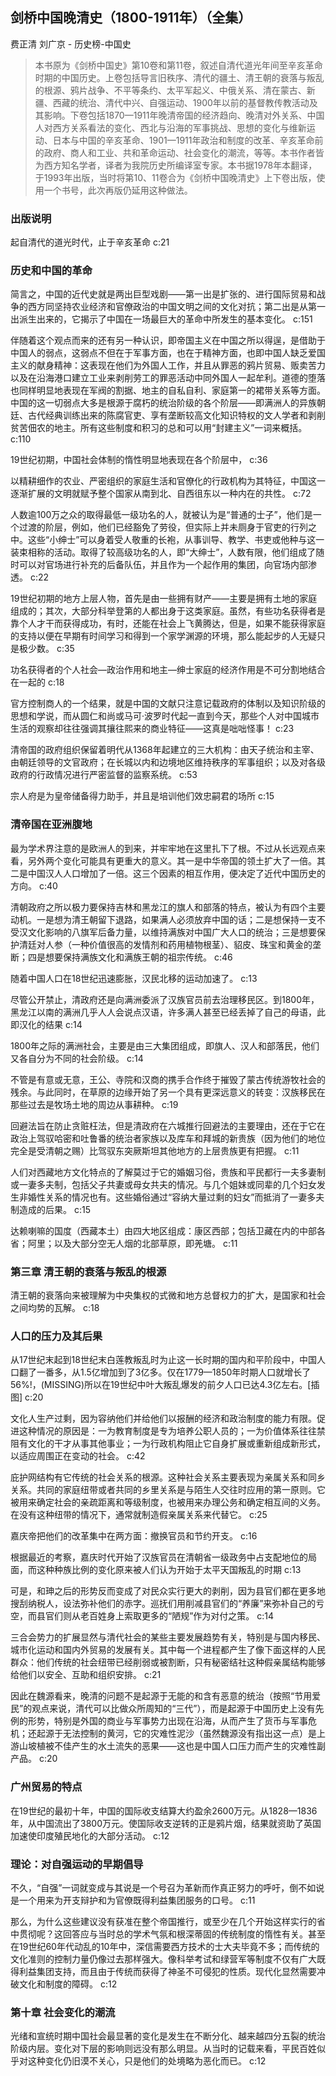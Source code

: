 ## 剑桥中国晚清史（1800-1911年）（全集）

费正清 刘广京  -  历史榜-中国史

> 本书原为《剑桥中国史》第10卷和第11卷，叙述自清代道光年间至辛亥革命时期的中国历史。上卷包括导言旧秩序、清代的疆土、清王朝的衰落与叛乱的根源、鸦片战争、不平等条约、太平军起义、中俄关系、清在蒙古、新疆、西藏的统治、清代中兴、自强运动、1900年以前的基督教传教活动及其影响。下卷包括1870—1911年晚清帝国的经济趋向、晚清对外关系、中国人对西方关系看法的变化、西北与沿海的军事挑战、思想的变化与维新运动、日本与中国的辛亥革命、1901—1911年政治和制度的改革、辛亥革命前的政府、商人和工业、共和革命运动、社会变化的潮流，等等。本书作者皆为西方知名学者，译者为我院历史所编译室专家。本书据1978年本翻译，于1993年出版，当时将第10、11卷合为《剑桥中国晚清史》上下卷出版，使用一个书号，此次再版仍延用这种做法。


### 出版说明

起自清代的道光时代，止于辛亥革命 c:21

### 历史和中国的革命

简言之，中国的近代史就是两出巨型戏剧——第一出是扩张的、进行国际贸易和战争的西方同坚持农业经济和官僚政治的中国文明之间的文化对抗；第二出是从第一出派生出来的，它揭示了中国在一场最巨大的革命中所发生的基本变化。 c:151

伴随着这个观点而来的还有另一种认识，即帝国主义在中国之所以得逞，是借助于中国人的弱点，这弱点不但在于军事方面，也在于精神方面，也即中国人缺乏爱国主义的献身精神：这表现在他们为外国人工作，并且从罪恶的鸦片贸易、贩卖苦力以及在沿海港口建立工业来剥削劳工的罪恶活动中同外国人一起牟利。道德的堕落也同样明显地表现在军阀的割据、地主的自私自利、家庭第一的裙带关系等方面。中国的这一切弱点大多是根源于腐朽的统治阶级的各个阶层——即满洲人的异族朝廷、古代经典训练出来的陈腐官吏、享有垄断较高文化知识特权的文人学者和剥削贫苦佃农的地主。所有这些制度和积习的总和可以用“封建主义”一词来概括。 c:110

19世纪初期，中国社会体制的惰性明显地表现在各个阶层中， c:36

以精耕细作的农业、严密组织的家庭生活和官僚化的行政机构为其特征，中国这一逐渐扩展的文明就赋予整个国家从南到北、自西徂东以一种内在的共性。 c:72

人数逾100万之众的取得最低一级功名的人，就被认为是“普通的士子”，他们是一个过渡的阶层，例如，他们已经豁免了劳役，但实际上并未厕身于官吏的行列之中。这些“小绅士”可以身着受人敬重的长袍，从事训导、教学、书吏或他种与这一装束相称的活动。取得了较高级功名的人，即“大绅士”，人数有限，他们组成了随时可以对官场进行补充的后备队伍，并且作为一个起作用的集团，向官场内部渗透。 c:22

19世纪初期的地方上层人物，首先是由一些拥有财产——主要是拥有土地的家庭组成的；其次，大部分科举登第的人都出身于这类家庭。虽然，有些功名获得者是靠个人才干而获得成功，有时，还能在社会上飞黄腾达，但是，如果不能获得家庭的支持以便在早期有时间学习和得到一个家学渊源的环境，那么能起步的人无疑只是极少数。 c:35

功名获得者的个人社会—政治作用和地主—绅士家庭的经济作用是不可分割地结合在一起的 c:18

官方控制商人的一个结果，就是中国的文献只注意记载政府的体制以及知识阶级的思想和学说，而从圆仁和尚或马可·波罗时代起一直到今天，那些个人对中国城市生活的观察却往往强调其攘往熙来的商业特征——这真是咄咄怪事！ c:23

清帝国的政府组织保留着明代从1368年起建立的三大机构：由天子统治和主宰、由朝廷领导的文官政府；在长城以内和边境地区维持秩序的军事组织；以及对各级政府的行政情况进行严密监督的监察系统。 c:53

宗人府是为皇帝储备得力助手，并且是培训他们效忠嗣君的场所 c:15

### 清帝国在亚洲腹地

最为学术界注意的是欧洲人的到来，并牢牢地在这里扎下了根。不过从长远观点来看，另外两个变化可能具有更重大的意义。其一是中华帝国的领土扩大了一倍。其二是中国汉人人口增加了一倍。这三个因素的相互作用，便决定了近代中国历史的方向。 c:40

清朝政府之所以极力要保持吉林和黑龙江的旗人和部落的特点，被认为有四个主要动机。一是想为清王朝留下退路，如果满人必须放弃中国的话；二是想保持一支不受汉文化影响的八旗军后备力量，以维持满族对中国广大人口的统治；三是想要保护清廷对人参（一种价值很高的发情剂和药用植物根茎）、貂皮、珠宝和黄金的垄断；四是想要保持满族文化和满族王朝的祖宗传统。 c:46

随着中国人口在18世纪迅速膨胀，汉民北移的运动加速了。 c:13

尽管公开禁止，清政府还是向满洲委派了汉族官员前去治理移民区。到1800年，黑龙江以南的满洲几乎人人会说点汉语，许多满人甚至已经丢掉了自己的母语，此即汉化的结果 c:14

1800年之际的满洲社会，主要是由三大集团组成，即旗人、汉人和部落民，他们又各自分为不同的社会阶级。 c:14

不管是有意或无意，王公、寺院和汉商的携手合作终于摧毁了蒙古传统游牧社会的残余。与此同时，在草原的边缘开始了另一个具有更深远意义的转变：汉族移民在那些过去是牧场土地的周边从事耕种。 c:19

回避法旨在防止贪赃枉法，但是清政府在六城推行回避法的主要理由，还在于它在政治上驾驭哈密和吐鲁番的统治者家族以及库车和拜城的新贵族（因为他们的地位完全是受清朝之赐）比驾驭东突厥斯坦其他地方的上层贵族更有把握。 c:11

人们对西藏地方文化特点的了解莫过于它的婚姻习俗，贵族和平民都行一夫多妻制或一妻多夫制，包括父子共妻或母女共夫的情况。与几个姐妹或同辈的几个妇女发生非婚性关系的情况也有。这些婚俗通过“容纳大量过剩的妇女”而抵消了一妻多夫制造成的后果。 c:15

达赖喇嘛的国度（西藏本土）由四大地区组成：康区西部；包括卫藏在内的中部各省；阿里；以及大部分空无人烟的北部草原，即羌塘。 c:11

### 第三章 清王朝的衰落与叛乱的根源

清王朝的衰落向来被理解为中央集权的式微和地方总督权力的扩大，是国家和社会之间均势的瓦解。 c:18

### 人口的压力及其后果

从17世纪末起到18世纪末白莲教叛乱时为止这一长时期的国内和平阶段中，中国人口翻了一番多，从1.5亿增加到了3亿多。仅在1779—1850年时期人口就增长了56%!，(MISSING)所以在19世纪中叶大叛乱爆发的前夕人口已达4.3亿左右。[插图] c:20

文化人生产过剩，因为容纳他们并给他们以报酬的经济和政治制度的能力有限。促进这种情况的原因是：一为教育制度是专为培养公职人员的；一为价值体系往往禁阻有文化的干才从事其他事业；一为行政机构阻止它自身扩展或重新组成新形式，以适应周围正在变动的社会。 c:42

庇护网结构有它传统的社会关系的根源。这种社会关系主要表现为亲属关系和同乡关系。共同的家庭纽带或者共同的乡里关系是与陌生人交往时应用的第一原则。它被用来确定社会的亲疏距离和等级制度，也被用来办理公务和确定相互间的义务。在没有这种纽带的情况下，通常就制造假亲属关系来代替它。 c:25

嘉庆帝把他们的改革集中在两方面：撤换官员和节约开支。 c:16

根据最近的考察，嘉庆时代开始了汉族官员在清朝省一级政务中占支配地位的局面，而这种种族比例的变化原来被人们认为开始于太平天国叛乱的时期 c:13

可是，和珅之后的形势反而变成了对民众实行更大的剥削，因为县官们都在更多地搜刮纳税人，设法弥补他们的赤字。巡抚们用削减县官们的“养廉”来弥补自己的亏空，而县官们则从老百姓身上索取更多的“陋规”作为对付之策。 c:14

三合会势力的扩展显然与清代社会的某些主要发展趋势有关，特别是与国内移民、城市化运动和国内外贸易的发展有关。其中每一个进程都产生了像下面这样的人民群众：他们传统的社会纽带已经削弱或被割断，只有秘密结社这种假亲属结构能够给他们以安全、互助和组织安排。
 c:21

因此在魏源看来，晚清的问题不是起源于无能的和含有恶意的统治（按照“节用爱民”的观点来说，清代可以比做众所周知的“三代”），而是起源于中国历史上没有先例的形势，特别是外国的商业与军事势力出现在沿海，从而产生了货币与军事危机；还起源于无法控制的黄河，它的灾难性泥沙（虽然魏源没有指出这一点）是上游山坡植被不佳产生的水土流失的恶果——这也是中国人口压力而产生的灾难性副产品。 c:20

### 广州贸易的特点

在19世纪的最初十年，中国的国际收支结算大约盈余2600万元。从1828—1836年，从中国流出了3800万元。使国际收支逆转的正是鸦片烟，结果就资助了英国加速使印度殖民地化的大部分活动。 c:12

### 理论：对自强运动的早期倡导

不久，“自强”一词就变成与其说是一个号召为革新而作真正努力的呼吁，倒不如说是一个用来为开支辩护和为官僚既得利益集团服务的口号。 c:11

那么，为什么这些建议没有获准在整个帝国推行，或至少在几个开始这样实行的省中贯彻呢？这回答应与当时总的学术气氛和根深蒂固的传统制度的惰性有关。甚至在19世纪60年代动乱的10年中，深信需要西方技术的士大夫毕竟不多；而传统的文化准则的控制力量仍像过去那样强大。像科举考试和绿营军等制度不仅有广大既得利益集团支持，而且由于传统而获得了神圣不可侵犯的性质。现代化显然需要冲破文化和制度的障碍。 c:12

### 第十章 社会变化的潮流

光绪和宣统时期中国社会最显著的变化是发生在不断分化、越来越四分五裂的统治阶级内层。变化对下层的影响则远没有那么明显。从当时的记载来看，平民百姓似乎对这种变化仍旧漠不关心，只是他们的处境略为恶化而已。 c:12